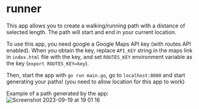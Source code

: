 # runner

This app allows you to create a walking/running path with a distance of selected length. The path will start and end in your current location.

To use this app, you need google a Google Maps API key (with routes API enabled). When you obtain the key, replace `API_KEY` string in the maps link in `index.html` file with the key, and set `ROUTES_KEY` environment variable as the key (`export ROUTES_KEY=key`).

Then, start the app with `go run main.go`, go to `localhost:8080` and start generating your paths! (you need to allow location for this app to work) 

Example of a path generated by the app:
![Screenshot 2023-09-19 at 19 01 16](https://github.com/greghvk/runner/assets/35141671/16f11e91-0adc-453e-aebb-7744e5d166be)
